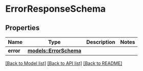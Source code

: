 # ErrorResponseSchema

## Properties

Name | Type | Description | Notes
------------ | ------------- | ------------- | -------------
**error** | [**models::ErrorSchema**](ErrorSchema.md) |  | 

[[Back to Model list]](../README.md#documentation-for-models) [[Back to API list]](../README.md#documentation-for-api-endpoints) [[Back to README]](../README.md)



